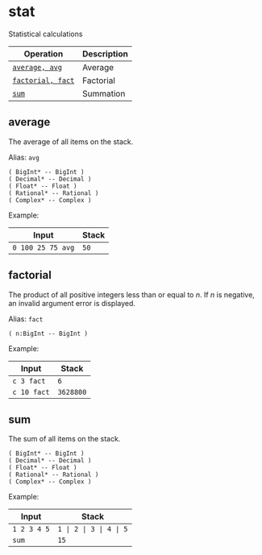 <!-- Document generated by "gen-doc"; DO NOT EDIT -->
# stat

Statistical calculations

| Operation                | Description
|--------------------------|---------------
| [`average, avg`](#average) | Average
| [`factorial, fact`](#factorial) | Factorial
| [`sum`](#sum)            | Summation


## average

The average of all items on the stack.

Alias: `avg`

```
( BigInt* -- BigInt )
( Decimal* -- Decimal )
( Float* -- Float )
( Rational* -- Rational )
( Complex* -- Complex )
```

Example:

<!-- test: average -->

| Input             | Stack
|-------------------|---------------
| `0 100 25 75 avg` | `50`

## factorial

The product of all positive integers less than or equal to *n*. If *n* is
negative, an invalid argument error is displayed.

Alias: `fact`

```
( n:BigInt -- BigInt )
```

Example:

<!-- test: factorial -->

| Input       | Stack
|-------------|---------------
| `c 3 fact ` | `6`
| `c 10 fact` | `3628800`

## sum

The sum of all items on the stack.

```
( BigInt* -- BigInt )
( Decimal* -- Decimal )
( Float* -- Float )
( Rational* -- Rational )
( Complex* -- Complex )
```

Example:

<!-- test: sum -->

| Input       | Stack
|-------------|---------------
| `1 2 3 4 5` | `1 \| 2 \| 3 \| 4 \| 5`
| `sum      ` | `15`
